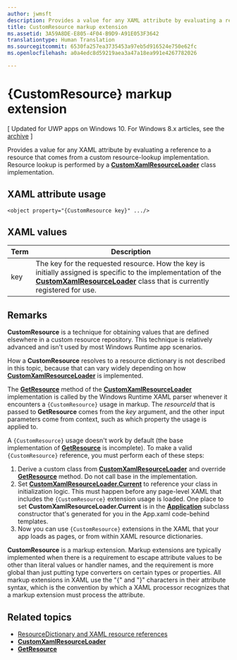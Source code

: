 ```yaml
---
author: jwmsft
description: Provides a value for any XAML attribute by evaluating a reference to a resource that comes from a custom resource-lookup implementation. Resource lookup is performed by a CustomXamlResourceLoader class implementation.
title: CustomResource markup extension
ms.assetid: 3A59A8DE-E805-4F04-B9D9-A91E053F3642
translationtype: Human Translation
ms.sourcegitcommit: 6530fa257ea3735453a97eb5d916524e750e62fc
ms.openlocfilehash: a0a4edc8d59219aea3a47a18ea991e4267782026

---
```


# {CustomResource} markup extension

\[ Updated for UWP apps on Windows 10. For Windows 8.x articles, see the [archive](http://go.microsoft.com/fwlink/p/?linkid=619132) \]

Provides a value for any XAML attribute by evaluating a reference to a resource that comes from a custom resource-lookup implementation. Resource lookup is performed by a [**CustomXamlResourceLoader**](https://msdn.microsoft.com/library/windows/apps/br243327) class implementation.

## XAML attribute usage

``` syntax
<object property="{CustomResource key}" .../>
```

## XAML values

| Term | Description |
|------|-------------|
| key | The key for the requested resource. How the key is initially assigned is specific to the implementation of the [**CustomXamlResourceLoader**](https://msdn.microsoft.com/library/windows/apps/br243327) class that is currently registered for use. |

## Remarks

**CustomResource** is a technique for obtaining values that are defined elsewhere in a custom resource repository. This technique is relatively advanced and isn't used by most Windows Runtime app scenarios.

How a **CustomResource** resolves to a resource dictionary is not described in this topic, because that can vary widely depending on how [**CustomXamlResourceLoader**](https://msdn.microsoft.com/library/windows/apps/br243327) is implemented.

The [**GetResource**](https://msdn.microsoft.com/library/windows/apps/br243340) method of the [**CustomXamlResourceLoader**](https://msdn.microsoft.com/library/windows/apps/br243327) implementation is called by the Windows Runtime XAML parser whenever it encounters a `{CustomResource}` usage in markup. The *resourceId* that is passed to **GetResource** comes from the *key* argument, and the other input parameters come from context, such as which property the usage is applied to.

A `{CustomResource}` usage doesn't work by default (the base implementation of [**GetResource**](https://msdn.microsoft.com/library/windows/apps/br243340) is incomplete). To make a valid `{CustomResource}` reference, you must perform each of these steps:

1.  Derive a custom class from [**CustomXamlResourceLoader**](https://msdn.microsoft.com/library/windows/apps/br243327) and override [**GetResource**](https://msdn.microsoft.com/library/windows/apps/br243340) method. Do not call base in the implementation.
2.  Set [**CustomXamlResourceLoader.Current**](https://msdn.microsoft.com/library/windows/apps/br243328) to reference your class in initialization logic. This must happen before any page-level XAML that includes the `{CustomResource}` extension usage is loaded. One place to set **CustomXamlResourceLoader.Current** is in the [**Application**](https://msdn.microsoft.com/library/windows/apps/br242324) subclass constructor that's generated for you in the App.xaml code-behind templates.
3.  Now you can use `{CustomResource}` extensions in the XAML that your app loads as pages, or from within XAML resource dictionaries.

**CustomResource** is a markup extension. Markup extensions are typically implemented when there is a requirement to escape attribute values to be other than literal values or handler names, and the requirement is more global than just putting type converters on certain types or properties. All markup extensions in XAML use the "\{" and "\}" characters in their attribute syntax, which is the convention by which a XAML processor recognizes that a markup extension must process the attribute.

## Related topics

* [ResourceDictionary and XAML resource references](https://msdn.microsoft.com/library/windows/apps/mt187273)
* [**CustomXamlResourceLoader**](https://msdn.microsoft.com/library/windows/apps/br243327)
* [**GetResource**](https://msdn.microsoft.com/library/windows/apps/br243340)




<!--HONumber=Aug16_HO3-->


